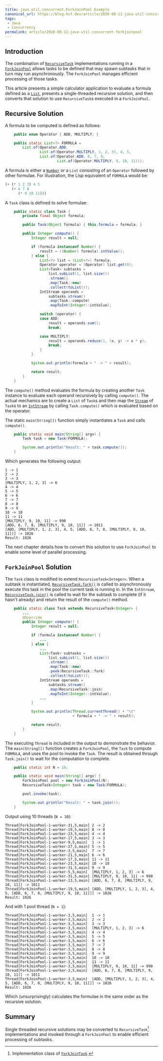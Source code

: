 ```yaml
---
title: java.util.concurrent.ForkJoinPool Example
canonical_url: https://blog.hcf.dev/article/2020-08-11-java-util-concurrent-forkjoinpool/
tags:
 - Java
 - Concurrency
permalink: article/2020-08-11-java-util-concurrent-forkjoinpool
---
```


## Introduction

The combination of
[`RecursiveTask`](https://docs.oracle.com/javase/8/docs/api/java/util/concurrent/RecursiveTask.html)
implementations running in a
[`ForkJoinPool`](https://docs.oracle.com/javase/8/docs/api/java/util/concurrent/ForkJoinPool.html)
allows tasks to be defined that may spawn subtasks that in turn may run
asynchronously.  The `ForkJoinPool` manages efficient processing of those
tasks.

This article presents a simple calculator application to evaluate a formula
defined as a
[`List`](https://docs.oracle.com/javase/8/docs/api/java/util/List.html),
presents a single-threaded recursive solution, and then converts that
solution to use `RecursiveTask`s executed in a `ForkJoinPool`.

## Recursive Solution

A formula to be computed is defined as follows:

```java
    public enum Operator { ADD, MULTIPLY; }

    public static List<?> FORMULA =
        List.of(Operator.ADD,
                List.of(Operator.MULTIPLY, 1, 2, 3), 4, 5,
                List.of(Operator.ADD, 6, 7, 8,
                        List.of(Operator.MULTIPLY, 9, 10, 11)));
```

A formula is either a
[`Number`](https://docs.oracle.com/javase/8/docs/api/java/lang/Number.html)
or a `List` consisting of an `Operator` followed by other formulae.  For
illustration, the Lisp equivalent of `FORMULA` would be:

```lisp
(+ (* 1 2 3) 4 5
   (+ 6 7 8
      (* 9 10 11)))
```

A `Task` class is defined to solve formulae:

```java
    public static class Task {
        private final Object formula;

        public Task(Object formula) { this.formula = formula; }

        public Integer compute() {
            Integer result = null;

            if (formula instanceof Number) {
                result = ((Number) formula).intValue();
            } else {
                List<?> list = (List<?>) formula;
                Operator operator = (Operator) list.get(0);
                List<Task> subtasks =
                    list.subList(1, list.size())
                    .stream()
                    .map(Task::new)
                    .collect(toList());
                IntStream operands =
                    subtasks.stream()
                    .map(Task::compute)
                    .mapToInt(Integer::intValue);

                switch (operator) {
                case ADD:
                    result = operands.sum();
                    break;

                case MULTIPLY:
                    result = operands.reduce(1, (x, y) -> x * y);
                    break;
                }
            }

            System.out.println(formula + " -> " + result);

            return result;
        }
    }
```

The `compute()` method evaluates the formula by creating another `Task`
instance to evaluate each operand recursively by calling `compute()`.  The
actual mechanics are to create a `List` of `Task`s and then map the
[`Stream`](https://docs.oracle.com/javase/8/docs/api/java/util/stream/Stream.html)
of `Task`s to an
[`IntStream`](https://docs.oracle.com/javase/8/docs/api/java/util/stream/IntStream.html)
by calling `Task.compute()` which is evaluated based on the operator.

The static `main(String[])` function simply instantiates a `Task` and calls
`compute()`.

```java
    public static void main(String[] argv) {
        Task task = new Task(FORMULA);

        System.out.println("Result: " + task.compute());
    }
```

Which generates the following output:

```javastacktrace
1 -> 1
2 -> 2
3 -> 3
[MULTIPLY, 1, 2, 3] -> 6
4 -> 4
5 -> 5
6 -> 6
7 -> 7
8 -> 8
9 -> 9
10 -> 10
11 -> 11
[MULTIPLY, 9, 10, 11] -> 990
[ADD, 6, 7, 8, [MULTIPLY, 9, 10, 11]] -> 1011
[ADD, [MULTIPLY, 1, 2, 3], 4, 5, [ADD, 6, 7, 8, [MULTIPLY, 9, 10, 11]]] -> 1026
Result: 1026
```

The next chapter details how to convert this solution to use `ForkJoinPool`
to enable some level of parallel processing.

## `ForkJoinPool` Solution

The `Task` class is modified to extend `RecursiveTask<Integer>`.  When a
subtask is instantiated,
[`RecursiveTask.fork()`](https://docs.oracle.com/javase/8/docs/api/java/util/concurrent/ForkJoinTask.html#fork--)
is called to asynchronously execute this task in the pool the current task
is running in.  In the `IntStream`,
[`RecursiveTask.join()`](https://docs.oracle.com/javase/8/docs/api/java/util/concurrent/ForkJoinTask.html#join--)
is called to wait for the subtask to complete (if it hasn't already) and
return the result of the `compute()` method.

```java
    public static class Task extends RecursiveTask<Integer> {
        ...
        @Override
        public Integer compute() {
            Integer result = null;

            if (formula instanceof Number) {
                ...
            } else {
                ...
                List<Task> subtasks =
                    list.subList(1, list.size())
                    .stream()
                    .map(Task::new)
                    .peek(RecursiveTask::fork)
                    .collect(toList());
                IntStream operands =
                    subtasks.stream()
                    .map(RecursiveTask::join)
                    .mapToInt(Integer::intValue);
                ...
            }

            System.out.println(Thread.currentThread() + "\t"
                               + formula + " -> " + result);

            return result;
        }
    }
```

The executing `Thread` is included in the output to demonstrate the
behavior.  The `main(String[])` function creates a `ForkJoinPool`, the
`Task` to compute `FORMULA`, and uses the pool to invoke the `Task`.  The
result is obtained through `Task.join()` to wait for the computation to
complete.

```java
    public static int N = 10;

    public static void main(String[] argv) {
        ForkJoinPool pool = new ForkJoinPool(N);
        RecursiveTask<Integer> task = new Task(FORMULA);

        pool.invoke(task);

        System.out.println("Result: " + task.join());
    }
```

Output using 10 threads (`N = 10`):

```javastacktrace
Thread[ForkJoinPool-1-worker-31,5,main]	2 -> 2
Thread[ForkJoinPool-1-worker-19,5,main]	8 -> 8
Thread[ForkJoinPool-1-worker-23,5,main]	4 -> 4
Thread[ForkJoinPool-1-worker-17,5,main]	3 -> 3
Thread[ForkJoinPool-1-worker-9,5,main]	1 -> 1
Thread[ForkJoinPool-1-worker-27,5,main]	5 -> 5
Thread[ForkJoinPool-1-worker-3,5,main]	7 -> 7
Thread[ForkJoinPool-1-worker-21,5,main]	6 -> 6
Thread[ForkJoinPool-1-worker-17,5,main]	11 -> 11
Thread[ForkJoinPool-1-worker-23,5,main]	10 -> 10
Thread[ForkJoinPool-1-worker-31,5,main]	9 -> 9
Thread[ForkJoinPool-1-worker-5,5,main]	[MULTIPLY, 1, 2, 3] -> 6
Thread[ForkJoinPool-1-worker-31,5,main]	[MULTIPLY, 9, 10, 11] -> 990
Thread[ForkJoinPool-1-worker-13,5,main]	[ADD, 6, 7, 8, [MULTIPLY, 9, 10, 11]] -> 1011
Thread[ForkJoinPool-1-worker-19,5,main]	[ADD, [MULTIPLY, 1, 2, 3], 4, 5, [ADD, 6, 7, 8, [MULTIPLY, 9, 10, 11]]] -> 1026
Result: 1026
```

And with 1 pool thread (`N = 1`):

```javastacktrace
Thread[ForkJoinPool-1-worker-3,5,main]	1 -> 1
Thread[ForkJoinPool-1-worker-3,5,main]	2 -> 2
Thread[ForkJoinPool-1-worker-3,5,main]	3 -> 3
Thread[ForkJoinPool-1-worker-3,5,main]	[MULTIPLY, 1, 2, 3] -> 6
Thread[ForkJoinPool-1-worker-3,5,main]	4 -> 4
Thread[ForkJoinPool-1-worker-3,5,main]	5 -> 5
Thread[ForkJoinPool-1-worker-3,5,main]	6 -> 6
Thread[ForkJoinPool-1-worker-3,5,main]	7 -> 7
Thread[ForkJoinPool-1-worker-3,5,main]	8 -> 8
Thread[ForkJoinPool-1-worker-3,5,main]	9 -> 9
Thread[ForkJoinPool-1-worker-3,5,main]	10 -> 10
Thread[ForkJoinPool-1-worker-3,5,main]	11 -> 11
Thread[ForkJoinPool-1-worker-3,5,main]	[MULTIPLY, 9, 10, 11] -> 990
Thread[ForkJoinPool-1-worker-3,5,main]	[ADD, 6, 7, 8, [MULTIPLY, 9, 10, 11]] -> 1011
Thread[ForkJoinPool-1-worker-3,5,main]	[ADD, [MULTIPLY, 1, 2, 3], 4, 5, [ADD, 6, 7, 8, [MULTIPLY, 9, 10, 11]]] -> 1026
Result: 1026
```

Which (unsurprisingly) calculates the formulae in the same order as the
recursive solution.

## Summary

Single threaded recursive solutions may be converted to `RecursiveTask`[^1]
implementations and invoked through a `ForkJoinPool` to enable efficient
processing of subtasks.

[^1]: Implementation class of [`ForkJoinTask`](https://docs.oracle.com/javase/8/docs/api/java/util/concurrent/ForkJoinTask.html).
